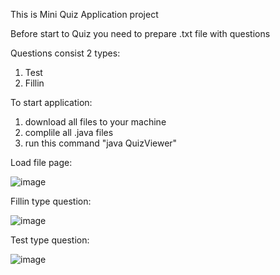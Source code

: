 This is Mini Quiz Application project

Before start to Quiz you need to prepare .txt file with questions

Questions consist 2 types: 
1) Test
2) Fillin

To start application:
1) download all files to your machine
2) complile all .java files
3) run this command "java QuizViewer"

Load file page:

![image](https://user-images.githubusercontent.com/83222450/161310023-4ef6fe8f-5f3d-40e4-92b2-afdb86122a21.png)

Fillin type question:

![image](https://user-images.githubusercontent.com/83222450/161309922-8bf69a94-1421-4dfb-873b-ebdd42726fe9.png)

Test type question:

![image](https://user-images.githubusercontent.com/83222450/161309828-2578b5a5-dd0e-4e26-a2db-84fa36ce7602.png)
